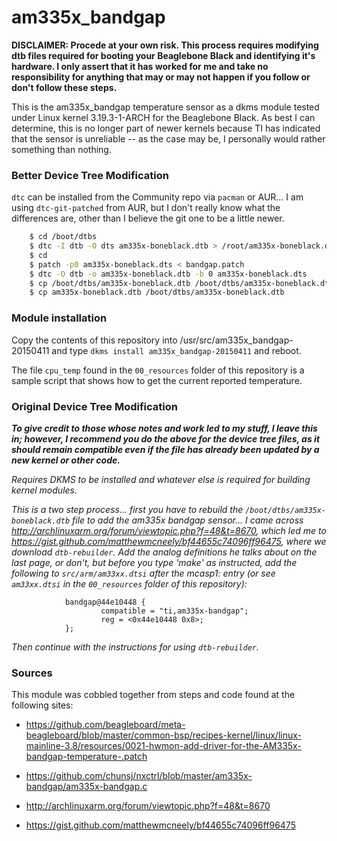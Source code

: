 am335x_bandgap
==============

**DISCLAIMER: Procede at your own risk.  This process requires modifying dtb files required for booting your Beaglebone Black and identifying it's hardware.  I only assert that it has worked for me and take no responsibility for anything that may or may not happen if you follow or don't follow these steps.**


This is the am335x_bandgap temperature sensor as a dkms module tested under Linux kernel 3.19.3-1-ARCH for the Beaglebone Black.  As best I can determine, this is no longer part of newer kernels because TI has indicated that the sensor is unreliable -- as the case may be, I personally would rather something than nothing.

### Better Device Tree Modification

`dtc` can be installed from the Community repo via `pacman` or AUR... I am using `dtc-git-patched` from AUR, but I don't really know what the differences are, other than I believe the git one to be a little newer.

~~~bash
    $ cd /boot/dtbs
    $ dtc -I dtb -O dts am335x-boneblack.dtb > /root/am335x-boneblack.dts
    $ cd
    $ patch -p0 am335x-boneblack.dts < bandgap.patch
    $ dtc -O dtb -o am335x-boneblack.dtb -b 0 am335x-boneblack.dts
    $ cp /boot/dtbs/am335x-boneblack.dtb /boot/dtbs/am335x-boneblack.dtb.dist
    $ cp am335x-boneblack.dtb /boot/dtbs/am335x-boneblack.dtb
~~~

### Module installation

Copy the contents of this repository into /usr/src/am335x_bandgap-20150411 and type
`dkms install am335x_bandgap-20150411` and reboot.

The file `cpu_temp` found in the `00_resources` folder of this repository is a sample script that shows how to get the current reported temperature.

### Original Device Tree Modification

***To give credit to those whose notes and work led to my stuff, I leave this in; however, I recommend you do the above for the device tree files, as it should remain compatible even if the file has already been updated by a new kernel or other code.***

*Requires DKMS to be installed and whatever else is required for building kernel modules.*

*This is a two step process... first you have to rebuild the `/boot/dtbs/am335x-boneblack.dtb` file to add the am335x bandgap sensor... I came across http://archlinuxarm.org/forum/viewtopic.php?f=48&t=8670, which led me to https://gist.github.com/matthewmcneely/bf44655c74096ff96475, where we download `dtb-rebuilder`.  Add the analog definitions he talks about on the last page, or don't, but before you type 'make' as instructed, add the following to `src/arm/am33xx.dtsi` after the mcasp1: entry (or see `am33xx.dtsi` in the `00_resources` folder of this repository):*

                bandgap@44e10448 {
                        compatible = "ti,am335x-bandgap";
                        reg = <0x44e10448 0x8>;
                };

*Then continue with the instructions for using `dtb-rebuilder`.*

### Sources

This module was cobbled together from steps and code found at the following sites:

* https://github.com/beagleboard/meta-beagleboard/blob/master/common-bsp/recipes-kernel/linux/linux-mainline-3.8/resources/0021-hwmon-add-driver-for-the-AM335x-bandgap-temperature-.patch

* https://github.com/chunsj/nxctrl/blob/master/am335x-bandgap/am335x-bandgap.c

* http://archlinuxarm.org/forum/viewtopic.php?f=48&t=8670

* https://gist.github.com/matthewmcneely/bf44655c74096ff96475
